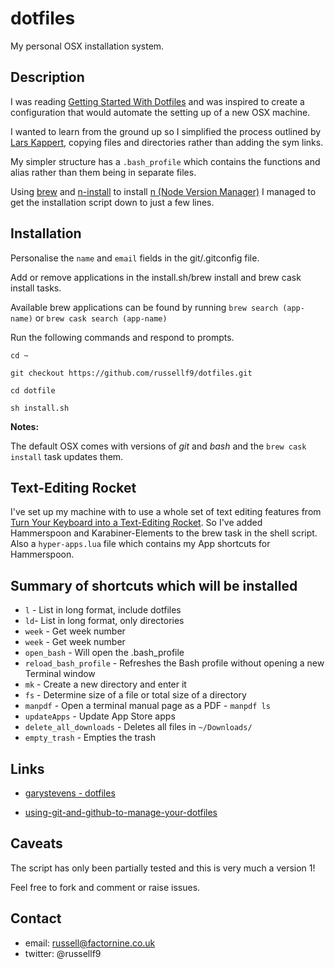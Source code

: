 # dotfiles
My personal OSX installation system.


## Description

I was reading [Getting Started With Dotfiles](https://medium.com/@webprolific/getting-started-with-dotfiles-43c3602fd789) and was inspired to create a configuration that would automate the setting up of a new OSX machine.

I wanted to learn from the ground up so I simplified the process outlined by [Lars Kappert](https://medium.com/@webprolific), copying files and directories rather than adding the sym links.

My simpler structure has a `.bash_profile` which contains the functions and alias rather than them being in separate files.

Using [brew](https://brew.sh/) and [n-install](https://github.com/mklement0/n-install#n-install-&mdash-introduction) to install [n (Node Version Manager)](https://www.npmjs.com/package/n) I managed to get the installation script down to just a few lines.


## Installation

Personalise the `name` and `email` fields in the git/.gitconfig file.

Add or remove applications in the install.sh/brew install and brew cask install tasks.

Available brew applications can be found by running `brew search (app-name)` or `brew cask search (app-name)`


Run the following commands and respond to prompts.

```
cd ~

git checkout https://github.com/russellf9/dotfiles.git

cd dotfile

sh install.sh

```

**Notes:**

The default OSX comes with versions of _git_ and _bash_ and the `brew cask install` task updates them.


## Text-Editing Rocket

I've set up my machine with to use a whole set of text editing features from [Turn Your Keyboard into a Text-Editing Rocket](https://medium.com/@caulfieldOwen/turn-your-keyboard-into-a-text-editing-rocket-1514d8474d2d). So I've added Hammerspoon and Karabiner-Elements to the brew task in the shell script. Also a `hyper-apps.lua` file which contains my App shortcuts for Hammerspoon.



## Summary of shortcuts which will be installed

* `l`  - List in long format, include dotfiles
* `ld`-  List in long format, only directories
* `week` -  Get week number
* `week` -  Get week number
* `open_bash` - Will open the .bash_profile
* `reload_bash_profile` - Refreshes the Bash profile without opening a new Terminal window
* `mk` - Create a new directory and enter it
* `fs` - Determine size of a file or total size of a directory
* `manpdf` - Open a terminal manual page as a PDF - `manpdf ls`
* `updateApps` - Update App Store apps
* `delete_all_downloads` - Deletes all files in `~/Downloads/`
* `empty_trash` - Empties the trash




## Links

* [garystevens - dotfiles](https://github.com/garystevens/dotfiles)

* [using-git-and-github-to-manage-your-dotfiles](http://blog.smalleycreative.com/tutorials/using-git-and-github-to-manage-your-dotfiles/)


## Caveats

The script has only been partially tested and this is very much a version 1!

Feel free to fork and comment or raise issues.

## Contact

* email: russell@factornine.co.uk
* twitter: @russellf9
